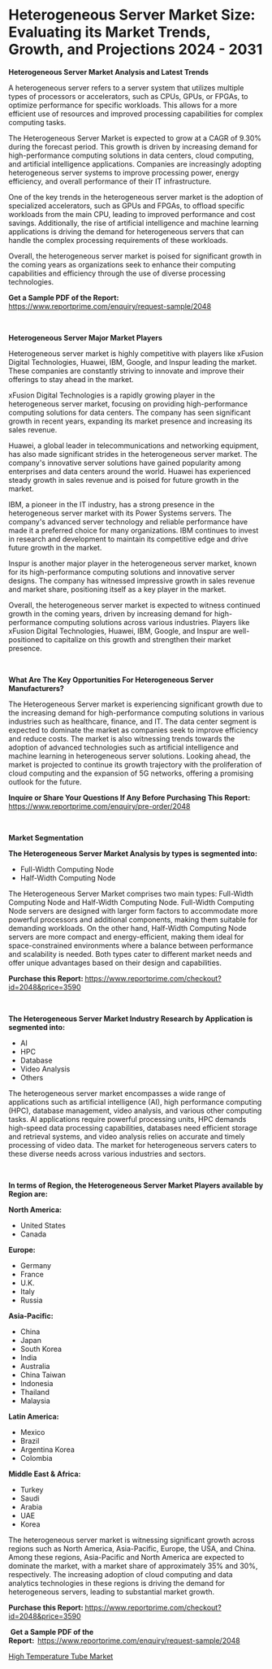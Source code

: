 <p><h1>Heterogeneous Server Market Size: Evaluating its Market Trends, Growth, and Projections 2024 - 2031</h1></p><p><strong>Heterogeneous Server Market Analysis and Latest Trends</strong></p>
<p><p>A heterogeneous server refers to a server system that utilizes multiple types of processors or accelerators, such as CPUs, GPUs, or FPGAs, to optimize performance for specific workloads. This allows for a more efficient use of resources and improved processing capabilities for complex computing tasks.</p><p>The Heterogeneous Server Market is expected to grow at a CAGR of 9.30% during the forecast period. This growth is driven by increasing demand for high-performance computing solutions in data centers, cloud computing, and artificial intelligence applications. Companies are increasingly adopting heterogeneous server systems to improve processing power, energy efficiency, and overall performance of their IT infrastructure.</p><p>One of the key trends in the heterogeneous server market is the adoption of specialized accelerators, such as GPUs and FPGAs, to offload specific workloads from the main CPU, leading to improved performance and cost savings. Additionally, the rise of artificial intelligence and machine learning applications is driving the demand for heterogeneous servers that can handle the complex processing requirements of these workloads.</p><p>Overall, the heterogeneous server market is poised for significant growth in the coming years as organizations seek to enhance their computing capabilities and efficiency through the use of diverse processing technologies.</p></p>
<p><strong>Get a Sample PDF of the Report:&nbsp;</strong> <a href="https://www.reportprime.com/enquiry/request-sample/2048">https://www.reportprime.com/enquiry/request-sample/2048</a></p>
<p>&nbsp;</p>
<p><strong>Heterogeneous Server Major Market Players</strong></p>
<p><p>Heterogeneous server market is highly competitive with players like xFusion Digital Technologies, Huawei, IBM, Google, and Inspur leading the market. These companies are constantly striving to innovate and improve their offerings to stay ahead in the market.</p><p>xFusion Digital Technologies is a rapidly growing player in the heterogeneous server market, focusing on providing high-performance computing solutions for data centers. The company has seen significant growth in recent years, expanding its market presence and increasing its sales revenue.</p><p>Huawei, a global leader in telecommunications and networking equipment, has also made significant strides in the heterogeneous server market. The company's innovative server solutions have gained popularity among enterprises and data centers around the world. Huawei has experienced steady growth in sales revenue and is poised for future growth in the market.</p><p>IBM, a pioneer in the IT industry, has a strong presence in the heterogeneous server market with its Power Systems servers. The company's advanced server technology and reliable performance have made it a preferred choice for many organizations. IBM continues to invest in research and development to maintain its competitive edge and drive future growth in the market.</p><p>Inspur is another major player in the heterogeneous server market, known for its high-performance computing solutions and innovative server designs. The company has witnessed impressive growth in sales revenue and market share, positioning itself as a key player in the market.</p><p>Overall, the heterogeneous server market is expected to witness continued growth in the coming years, driven by increasing demand for high-performance computing solutions across various industries. Players like xFusion Digital Technologies, Huawei, IBM, Google, and Inspur are well-positioned to capitalize on this growth and strengthen their market presence.</p></p>
<p>&nbsp;</p>
<p><strong>What Are The Key Opportunities For Heterogeneous Server Manufacturers?</strong></p>
<p><p>The Heterogeneous Server market is experiencing significant growth due to the increasing demand for high-performance computing solutions in various industries such as healthcare, finance, and IT. The data center segment is expected to dominate the market as companies seek to improve efficiency and reduce costs. The market is also witnessing trends towards the adoption of advanced technologies such as artificial intelligence and machine learning in heterogeneous server solutions. Looking ahead, the market is projected to continue its growth trajectory with the proliferation of cloud computing and the expansion of 5G networks, offering a promising outlook for the future.</p></p>
<p><strong>Inquire or Share Your Questions If Any Before Purchasing This Report:</strong> <a href="https://www.reportprime.com/enquiry/pre-order/2048">https://www.reportprime.com/enquiry/pre-order/2048</a></p>
<p>&nbsp;</p>
<p><strong>Market Segmentation</strong></p>
<p><strong>The Heterogeneous Server Market Analysis by types is segmented into:</strong></p>
<p><ul><li>Full-Width Computing Node</li><li>Half-Width Computing Node</li></ul></p>
<p><p>The Heterogeneous Server Market comprises two main types: Full-Width Computing Node and Half-Width Computing Node. Full-Width Computing Node servers are designed with larger form factors to accommodate more powerful processors and additional components, making them suitable for demanding workloads. On the other hand, Half-Width Computing Node servers are more compact and energy-efficient, making them ideal for space-constrained environments where a balance between performance and scalability is needed. Both types cater to different market needs and offer unique advantages based on their design and capabilities.</p></p>
<p><strong>Purchase this Report:&nbsp;</strong><a href="https://www.reportprime.com/checkout?id=2048&price=3590">https://www.reportprime.com/checkout?id=2048&price=3590</a></p>
<p>&nbsp;</p>
<p><strong>The Heterogeneous Server Market Industry Research by Application is segmented into:</strong></p>
<p><ul><li>AI</li><li>HPC</li><li>Database</li><li>Video Analysis</li><li>Others</li></ul></p>
<p><p>The heterogeneous server market encompasses a wide range of applications such as artificial intelligence (AI), high performance computing (HPC), database management, video analysis, and various other computing tasks. AI applications require powerful processing units, HPC demands high-speed data processing capabilities, databases need efficient storage and retrieval systems, and video analysis relies on accurate and timely processing of video data. The market for heterogeneous servers caters to these diverse needs across various industries and sectors.</p></p>
<p>&nbsp;</p>
<p><strong>In terms of Region, the Heterogeneous Server Market Players available by Region are:</strong></p>
<p>
    <p> <strong> North America: </strong>
        <ul>
            <li>United States</li>
            <li>Canada</li>
        </ul>
        </p> 
    <p> <strong> Europe: </strong>
        <ul>
            <li>Germany</li>
            <li>France</li>
            <li>U.K.</li>
            <li>Italy</li>
            <li>Russia</li>
        </ul>
        </p> 
    <p> <strong> Asia-Pacific: </strong>
        <ul>
            <li>China</li>
            <li>Japan</li>
            <li>South Korea</li>
            <li>India</li>
            <li>Australia</li>
            <li>China Taiwan</li>
            <li>Indonesia</li>
            <li>Thailand</li>
            <li>Malaysia</li>
        </ul>
        </p> 
    <p> <strong> Latin America: </strong>
        <ul>
            <li>Mexico</li>
            <li>Brazil</li>
            <li>Argentina Korea</li>
            <li>Colombia</li>
        </ul>
        </p> 
    <p> <strong> Middle East & Africa: </strong>
        <ul>
            <li>Turkey</li>
            <li>Saudi</li>
            <li>Arabia</li>
            <li>UAE</li>
            <li>Korea</li>
        </ul>
    </p>
    </p>
<p><p>The heterogeneous server market is witnessing significant growth across regions such as North America, Asia-Pacific, Europe, the USA, and China. Among these regions, Asia-Pacific and North America are expected to dominate the market, with a market share of approximately 35% and 30%, respectively. The increasing adoption of cloud computing and data analytics technologies in these regions is driving the demand for heterogeneous servers, leading to substantial market growth.</p></p>
<p><strong>Purchase this Report: </strong><a href="https://www.reportprime.com/checkout?id=2048&price=3590">https://www.reportprime.com/checkout?id=2048&price=3590</a></p>
<p>&nbsp;<strong>Get a Sample PDF of the Report:&nbsp;&nbsp;</strong><a href="https://www.reportprime.com/enquiry/request-sample/2048">https://www.reportprime.com/enquiry/request-sample/2048</a></p>
<p><strong></strong></p>
<p><p><a href="https://shimmer-gardenia-37a.notion.site/High-Temperature-Tube-Market-Size-Growth-and-Forecast-from-2024-2031-9852ac3834ab4f7892b633905d51f070">High Temperature Tube Market</a></p></p>